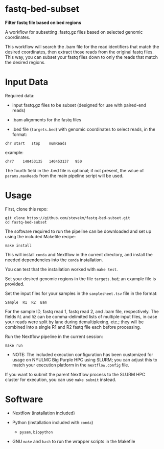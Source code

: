 # fastq-bed-subset

__Filter fastq file based on bed regions__

A workflow for subsetting .fastq.gz files based on selected genomic coordinates.

This workflow will search the .bam file for the read identifiers that match the desired coordinates, then extract those reads from the original fastq files. This way, you can subset your fastq files down to only the reads that match the desired regions.

# Input Data

Required data:

- input fastq.gz files to be subset (designed for use with paired-end reads)

- .bam alignments for the fastq files

- .bed file (`targets.bed`) with genomic coordinates to select reads, in the format:

```
chr start   stop    numReads
```

example:

```
chr7	140453135	140453137	950
```

The fourth field in the .bed file is optional; if not present, the value of `params.maxReads` from the main pipeline script will be used.

# Usage

First, clone this repo:

```
git clone https://github.com/stevekm/fastq-bed-subset.git
cd fastq-bed-subset
```

The software required to run the pipeline can be downloaded and set up using the included Makefile recipe:

```
make install
```

This will install `conda` and Nextflow in the current directory, and install the needed dependencies into the `conda` installation.

You can test that the installation worked with `make test`.

Set your desired genomic regions in the file `targets.bed`; an example file is provided.

Set the input files for your samples in the `samplesheet.tsv` file in the format:

```
Sample  R1  R2  Bam
```

For the sample ID, fastq read 1, fastq read 2, and .bam file, respectively. The fields `R1` and `R2` can be comma-delimited lists of multiple input files, in case your reads were split by lane during demultiplexing, etc.; they will be combined into a single R1 and R2 fastq file each before processing.

Run the Nextflow pipeline in the current session:

```
make run
```

- NOTE: The included execution configuration has been customized for usage on NYULMC Big Purple HPC using SLURM; you can adjust this to match your execution platform in the `nextflow.config` file.

If you want to submit the parent Nextflow process to the SLURM HPC cluster for execution, you can use `make submit` instead.

# Software

- Nextflow (installation included)

- Python (installation included with `conda`)

  - `pysam`, `biopython`

- GNU `make` and `bash` to run the wrapper scripts in the Makefile

